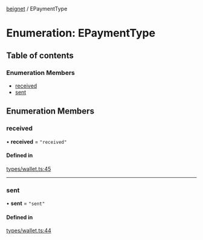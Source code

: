 [beignet](../README.md) / EPaymentType

# Enumeration: EPaymentType

## Table of contents

### Enumeration Members

- [received](EPaymentType.md#received)
- [sent](EPaymentType.md#sent)

## Enumeration Members

### received

• **received** = ``"received"``

#### Defined in

[types/wallet.ts:45](https://github.com/synonymdev/beignet/blob/0e5dd24/src/types/wallet.ts#L45)

___

### sent

• **sent** = ``"sent"``

#### Defined in

[types/wallet.ts:44](https://github.com/synonymdev/beignet/blob/0e5dd24/src/types/wallet.ts#L44)
